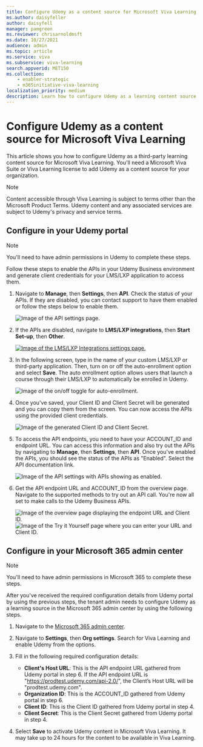```yaml
---
title: Configure Udemy as a content source for Microsoft Viva Learning
ms.author: daisyfeller
author: daisyfell
manager: pamgreen
ms.reviewer: chrisarnoldmsft
ms.date: 10/27/2021
audience: admin
ms.topic: article
ms.service: viva
ms.subservice: viva-learning
search.appverid: MET150
ms.collection: 
    - enabler-strategic
    - m365initiative-viva-learning
localization_priority: medium
description: Learn how to configure Udemy as a learning content source for Microsoft Viva Learning.
---
```


# Configure Udemy as a content source for Microsoft Viva Learning

This article shows you how to configure Udemy as a third-party learning content source for Microsoft Viva Learning. You'll need a Microsoft Viva Suite or Viva Learning license to add Udemy as a content source for your organization.

>[!NOTE]
>Content accessible through Viva Learning is subject to terms other than the Microsoft Product Terms. Udemy content and any associated services are subject to Udemy's privacy and service terms.

## Configure in your Udemy portal

>[!NOTE]
>You'll need to have admin permissions in Udemy to complete these steps.

Follow these steps to enable the APIs in your Udemy Business environment and generate client credentials for your LMS/LXP application to access them.

1. Navigate to **Manage**, then **Settings**, then **API**. Check the status of your APIs. If they are disabled, you can contact support to have them enabled or follow the steps below to enable them.

    ![Image of the API settings page.](../media/learning/udemy-1.png)

2. If the APIs are disabled, navigate to **LMS/LXP integrations**, then **Start Set-up**, then **Other**.

    [![Image of the LMS/LXP Integrations settings page.](../media/learning/udemy-2small.png)](../media/learning/udemy-2.png#lightbox)

3. In the following screen, type in the name of your custom LMS/LXP or third-party application. Then, turn on or off the auto-enrollment option and select **Save**. The auto enrollment option allows users that launch a course through their LMS/LXP to automatically be enrolled in Udemy.

    ![Image of the on/off toggle for auto-enrollment.](../media/learning/udemy-3.png)

4. Once you've saved, your Client ID and Client Secret will be generated and you can copy them from the screen. You can now access the APIs using the provided client credentials.

    ![Image of the generated Client ID and Client Secret.](../media/learning/udemy-4.png)

5. To access the API endpoints, you need to have your ACCOUNT_ID and endpoint URL. You can access this information and also try out the APIs by navigating to **Manage**, then **Settings**, then **API**. Once you've enabled the APIs, you should see the status of the APIs as "Enabled". Select the API documentation link.

    ![Image of the API settings with APIs showing as enabled.](../media/learning/udemy-5.png)

6. Get the API endpoint URL and ACCOUNT_ID from the overview page. Navigate to the supported methods to try out an API call. You're now all set to make calls to the Udemy Business APIs.

    ![Image of the overview page displaying the endpoint URL and Client ID.](../media/learning/udemy-6.png)
    ![Image of the Try it Yourself page where you can enter your URL and Client ID.](../media/learning/udemy-7.png)

## Configure in your Microsoft 365 admin center

>[!NOTE]
>You'll need to have admin permissions in Microsoft 365 to complete these steps.

After you've received the required configuration details from Udemy portal by using the previous steps, the tenant admin needs to configure Udemy as a learning source in the Microsoft 365 admin center by using the following steps.

1. Navigate to the [Microsoft 365 admin center](https://admin.microsoft.com).

2. Navigate to **Settings**, then **Org settings**. Search for Viva Learning and enable Udemy from the options.

3. Fill in the following required configuration details:

    - **Client's Host URL**: This is the API endpoint URL gathered from Udemy portal in step 6. If the API endpoint URL is "https://prodtest.udemy.com/api-2.0/", the Client’s Host URL will be "prodtest.udemy.com".
    - **Organization ID**: This is the ACCOUNT_ID gathered from Udemy portal in step 6.
    - **Client ID**: This is the Client ID gathered from Udemy portal in step 4.
    - **Client Secret**: This is the Client Secret gathered from Udemy portal in step 4.

4. Select **Save** to activate Udemy content in Microsoft Viva Learning. It may take up to 24 hours for the content to be available in Viva Learning.
